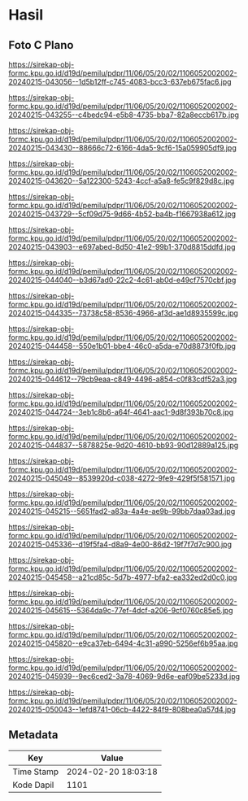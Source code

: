 # Hasil

## Foto C Plano

https://sirekap-obj-formc.kpu.go.id/d19d/pemilu/pdpr/11/06/05/20/02/1106052002002-20240215-043056--1d5b12ff-c745-4083-bcc3-637eb675fac6.jpg

https://sirekap-obj-formc.kpu.go.id/d19d/pemilu/pdpr/11/06/05/20/02/1106052002002-20240215-043255--c4bedc94-e5b8-4735-bba7-82a8eccb617b.jpg

https://sirekap-obj-formc.kpu.go.id/d19d/pemilu/pdpr/11/06/05/20/02/1106052002002-20240215-043430--88666c72-6166-4da5-9cf6-15a059905df9.jpg

https://sirekap-obj-formc.kpu.go.id/d19d/pemilu/pdpr/11/06/05/20/02/1106052002002-20240215-043620--5a122300-5243-4ccf-a5a8-fe5c9f829d8c.jpg

https://sirekap-obj-formc.kpu.go.id/d19d/pemilu/pdpr/11/06/05/20/02/1106052002002-20240215-043729--5cf09d75-9d66-4b52-ba4b-f1667938a612.jpg

https://sirekap-obj-formc.kpu.go.id/d19d/pemilu/pdpr/11/06/05/20/02/1106052002002-20240215-043903--e697abed-8d50-41e2-99b1-370d8815ddfd.jpg

https://sirekap-obj-formc.kpu.go.id/d19d/pemilu/pdpr/11/06/05/20/02/1106052002002-20240215-044040--b3d67ad0-22c2-4c61-ab0d-e49cf7570cbf.jpg

https://sirekap-obj-formc.kpu.go.id/d19d/pemilu/pdpr/11/06/05/20/02/1106052002002-20240215-044335--73738c58-8536-4966-af3d-ae1d8935599c.jpg

https://sirekap-obj-formc.kpu.go.id/d19d/pemilu/pdpr/11/06/05/20/02/1106052002002-20240215-044458--550e1b01-bbe4-46c0-a5da-e70d8873f0fb.jpg

https://sirekap-obj-formc.kpu.go.id/d19d/pemilu/pdpr/11/06/05/20/02/1106052002002-20240215-044612--79cb9eaa-c849-4496-a854-c0f83cdf52a3.jpg

https://sirekap-obj-formc.kpu.go.id/d19d/pemilu/pdpr/11/06/05/20/02/1106052002002-20240215-044724--3eb1c8b6-a64f-4641-aac1-9d8f393b70c8.jpg

https://sirekap-obj-formc.kpu.go.id/d19d/pemilu/pdpr/11/06/05/20/02/1106052002002-20240215-044837--5878825e-9d20-4610-bb93-90d12889a125.jpg

https://sirekap-obj-formc.kpu.go.id/d19d/pemilu/pdpr/11/06/05/20/02/1106052002002-20240215-045049--8539920d-c038-4272-9fe9-429f5f581571.jpg

https://sirekap-obj-formc.kpu.go.id/d19d/pemilu/pdpr/11/06/05/20/02/1106052002002-20240215-045215--5651fad2-a83a-4a4e-ae9b-99bb7daa03ad.jpg

https://sirekap-obj-formc.kpu.go.id/d19d/pemilu/pdpr/11/06/05/20/02/1106052002002-20240215-045336--d19f5fa4-d8a9-4e00-86d2-19f7f7d7c900.jpg

https://sirekap-obj-formc.kpu.go.id/d19d/pemilu/pdpr/11/06/05/20/02/1106052002002-20240215-045458--a21cd85c-5d7b-4977-bfa2-ea332ed2d0c0.jpg

https://sirekap-obj-formc.kpu.go.id/d19d/pemilu/pdpr/11/06/05/20/02/1106052002002-20240215-045615--5364da9c-77ef-4dcf-a206-9cf0760c85e5.jpg

https://sirekap-obj-formc.kpu.go.id/d19d/pemilu/pdpr/11/06/05/20/02/1106052002002-20240215-045820--e9ca37eb-6494-4c31-a990-5256ef6b95aa.jpg

https://sirekap-obj-formc.kpu.go.id/d19d/pemilu/pdpr/11/06/05/20/02/1106052002002-20240215-045939--9ec6ced2-3a78-4069-9d6e-eaf09be5233d.jpg

https://sirekap-obj-formc.kpu.go.id/d19d/pemilu/pdpr/11/06/05/20/02/1106052002002-20240215-050043--1efd8741-06cb-4422-84f9-808bea0a57d4.jpg


## Metadata

| Key        | Value               |
| ---------- | ------------------- |
| Time Stamp | 2024-02-20 18:03:18 |
| Kode Dapil | 1101                |



